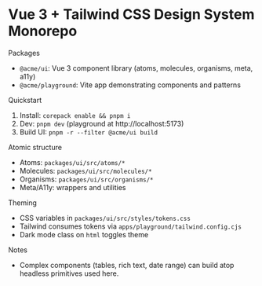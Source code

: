 # Vue 3 + Tailwind CSS Design System Monorepo

Packages
- `@acme/ui`: Vue 3 component library (atoms, molecules, organisms, meta, a11y)
- `@acme/playground`: Vite app demonstrating components and patterns

Quickstart
1. Install: `corepack enable && pnpm i`
2. Dev: `pnpm dev` (playground at http://localhost:5173)
3. Build UI: `pnpm -r --filter @acme/ui build`

Atomic structure
- Atoms: `packages/ui/src/atoms/*`
- Molecules: `packages/ui/src/molecules/*`
- Organisms: `packages/ui/src/organisms/*`
- Meta/A11y: wrappers and utilities

Theming
- CSS variables in `packages/ui/src/styles/tokens.css`
- Tailwind consumes tokens via `apps/playground/tailwind.config.cjs`
- Dark mode class on `html` toggles theme

Notes
- Complex components (tables, rich text, date range) can build atop headless primitives used here.